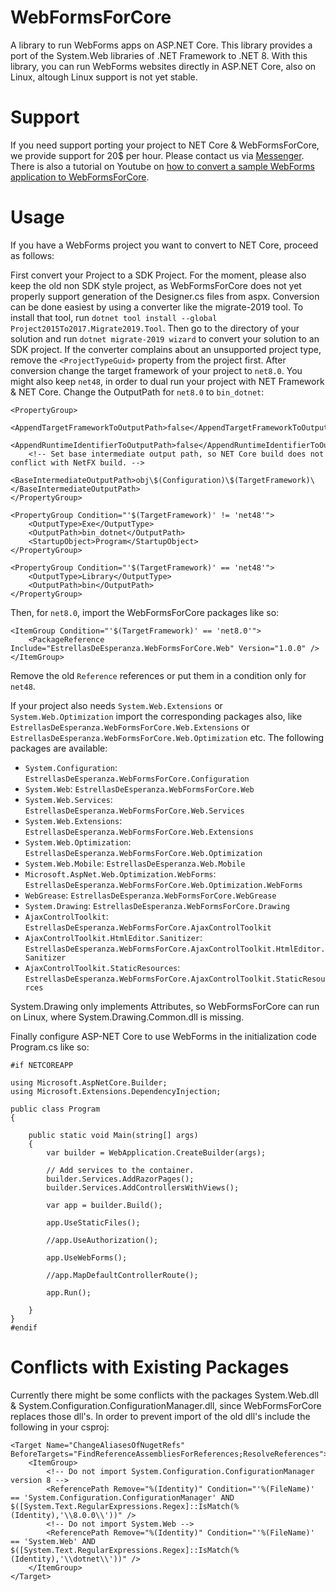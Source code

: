 # WebFormsForCore
A library to run WebForms apps on ASP.NET Core. This library provides a port
of the System.Web libraries of .NET Framework to .NET 8. With this library,
you can run WebForms websites directly in ASP.NET Core, also on Linux, altough Linux
support is not yet stable.

# Support
If you need support porting your project to NET Core & WebFormsForCore, we provide support for
20$ per hour. Please contact us via [Messenger](https://m.me/simon.jakob.egli).
There is also a tutorial on Youtube on [how to convert a sample WebForms application to
WebFormsForCore](https://youtu.be/Zyb4WBlaUwA).

# Usage
If you have a WebForms project you want to convert to NET Core, proceed as follows:

First convert your Project to a SDK Project. For the moment, please also keep the old non SDK style
project, as WebFormsForCore does not yet properly support generation of the Designer.cs files from 
aspx. Conversion can be done easiest by using a converter like the migrate-2019 tool. To install that
tool, run `dotnet tool install --global Project2015To2017.Migrate2019.Tool`. Then go to the directory
of your solution and run `dotnet migrate-2019 wizard` to convert your solution to an SDK project. If
the converter complains about an unsupported project type, remove the `<ProjectTypeGuid>` property from
the project first. After conversion change the target framework of your project to `net8.0`. You
might also keep `net48`, in order to dual run your project with NET Framework & NET Core.
Change the OutputPath for `net8.0` to `bin_dotnet`:
```
<PropertyGroup>
    <AppendTargetFrameworkToOutputPath>false</AppendTargetFrameworkToOutputPath>
    <AppendRuntimeIdentifierToOutputPath>false</AppendRuntimeIdentifierToOutputPath>
    <!-- Set base intermediate output path, so NET Core build does not conflict with NetFX build. -->
    <BaseIntermediateOutputPath>obj\$(Configuration)\$(TargetFramework)\</BaseIntermediateOutputPath>
</PropertyGroup>

<PropertyGroup Condition="'$(TargetFramework)' != 'net48'">
    <OutputType>Exe</OutputType>
    <OutputPath>bin_dotnet</OutputPath>
    <StartupObject>Program</StartupObject>
</PropertyGroup>

<PropertyGroup Condition="'$(TargetFramework)' == 'net48'">
    <OutputType>Library</OutputType>
    <OutputPath>bin</OutputPath>
</PropertyGroup>
``` 

 Then, for `net8.0`, import the WebFormsForCore packages like so:
```
<ItemGroup Condition="'$(TargetFramework)' == 'net8.0'">
    <PackageReference Include="EstrellasDeEsperanza.WebFormsForCore.Web" Version="1.0.0" />
</ItemGroup>
```
Remove the old `Reference` references or put them in a condition only for `net48`.

If your project also needs `System.Web.Extensions` or `System.Web.Optimization` import the
corresponding packages also, like `EstrellasDeEsperanza.WebFormsForCore.Web.Extensions` or 
`EstrellasDeEsperanza.WebFormsForCore.Web.Optimization` etc. The following packages are available:
- `System.Configuration`: `EstrellasDeEsperanza.WebFormsForCore.Configuration`
- `System.Web`: `EstrellasDeEsperanza.WebFormsForCore.Web`
- `System.Web.Services`: `EstrellasDeEsperanza.WebFormsForCore.Web.Services`
- `System.Web.Extensions`: `EstrellasDeEsperanza.WebFormsForCore.Web.Extensions`
- `System.Web.Optimization`: `EstrellasDeEsperanza.WebFormsForCore.Web.Optimization`
- `System.Web.Mobile`: `EstrellasDeEsperanza.Web.Mobile`
- `Microsoft.AspNet.Web.Optimization.WebForms`: `EstrellasDeEsperanza.WebFormsForCore.Web.Optimization.WebForms`
- `WebGrease`: `EstrellasDeEsperanza.WebFormsForCore.WebGrease`
- `System.Drawing`: `EstrellasDeEsperanza.WebFormsForCore.Drawing`
- `AjaxControlToolkit`: `EstrellasDeEsperanza.WebFormsForCore.AjaxControlToolkit`
- `AjaxControlToolkit.HtmlEditor.Sanitizer`: `EstrellasDeEsperanza.WebFormsForCore.AjaxControlToolkit.HtmlEditor.Sanitizer`
- `AjaxControlToolkit.StaticResources`: `EstrellasDeEsperanza.WebFormsForCore.AjaxControlToolkit.StaticResources`

System.Drawing only implements Attributes, so WebFormsForCore can run on Linux, where System.Drawing.Common.dll is
missing.

Finally configure ASP-NET Core to use WebForms in the initialization code Program.cs like so:
```
#if NETCOREAPP

using Microsoft.AspNetCore.Builder;
using Microsoft.Extensions.DependencyInjection;

public class Program
{

	public static void Main(string[] args)
	{
		var builder = WebApplication.CreateBuilder(args);

		// Add services to the container.
		builder.Services.AddRazorPages();
		builder.Services.AddControllersWithViews();

		var app = builder.Build();

		app.UseStaticFiles();

		//app.UseAuthorization();

		app.UseWebForms();

		//app.MapDefaultControllerRoute();
			
		app.Run();

	}
}
#endif
```

# Conflicts with Existing Packages
Currently there might be some conflicts with the packages System.Web.dll & System.Configuration.ConfigurationManager.dll, since WebFormsForCore replaces those dll's. In order to prevent import of the old dll's include the following in your csproj:

```
<Target Name="ChangeAliasesOfNugetRefs" BeforeTargets="FindReferenceAssembliesForReferences;ResolveReferences">
    <ItemGroup>
        <!-- Do not import System.Configuration.ConfigurationManager version 8 -->
        <ReferencePath Remove="%(Identity)" Condition="'%(FileName)' == 'System.Configuration.ConfigurationManager' AND $([System.Text.RegularExpressions.Regex]::IsMatch(%(Identity),'\\8.0.0\\'))" />
        <!-- Do not import System.Web -->
        <ReferencePath Remove="%(Identity)" Condition="'%(FileName)' == 'System.Web' AND $([System.Text.RegularExpressions.Regex]::IsMatch(%(Identity),'\\dotnet\\'))" />
    </ItemGroup>
</Target>
```
